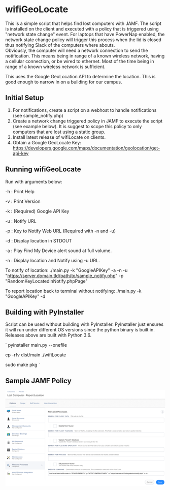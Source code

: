 # wifiGeoLocate
This is a simple script that helps find lost computers with JAMF. The script is installed on the client and executed with
a policy that is triggered using "network state change" event.  For laptops that have PowerNap enabled, the network 
state change policy will trigger this process when the lid is closed thus notifying Slack of the computers where abouts.  
Obviously, the computer will need a network connection to send the notification.  This means being in range of a known
wireless network, having a cellular connection, or be wired to ethernet.  Most of the time being in range of a known 
wireless network is sufficient.

This uses the Google GeoLocation API to determine the location. This is good enough to narrow in on a building for our 
campus.

## Initial Setup
1)  For notifications, create a script on a webhost to handle notifications (see sample_notify.php)
2)  Create a network change triggered policy in JAMF to execute the script (see example below).  It is suggest to scope
this policy to only computers that are lost using a static group.
3)  Install latest release of wifiLocate on clients.
4)  Obtain a Google GeoLocate Key: https://developers.google.com/maps/documentation/geolocation/get-api-key


## Running wifiGeoLocate
Run with arguments below:

  -h : Print Help

  -v : Print Version

  -k : (Required) Google API Key

  -u : Notify URL

  -p : Key to Notify Web URL (Required with -n and -u)

  -d : Display location in STDOUT
  
  -a : Play Find My Device alert sound at full volume.

  -n : Display location and Notify using -u URL.

To notify of location:
./main.py -k "GoogleAPIKey" -a -n -u "https://server.domain.tld/path/to/sample_notify.php" -p "RandomKeyLocatedinNotify.phpPage"

To report location back to terminal without notifying:
./main.py -k "GoogleAPIKey" -d


## Building with PyInstaller
Script can be used without building with PyInstaller.  PyInstaller just ensures it will run under different OS versions 
since the python binary is built in.  Releases above are built with Python 3.6.

`
pyinstaller main.py --onefile

cp -rfv dist/main ./wifiLocate

sudo make pkg
`

## Sample JAMF Policy
![example policy](images/example_policy.png)


